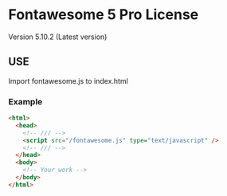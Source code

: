 # Fontawesome 5 Pro License

Version 5.10.2 (Latest version)

## USE

Import fontawesome.js to index.html

### Example
```html
<html>
  <head>
    <!-- /// -->
    <script src="/fontawesome.js" type="text/javascript" />
    <!-- /// -->
  </head>
  <body>
    <!-- Your work -->
  </body>
</html>
```
